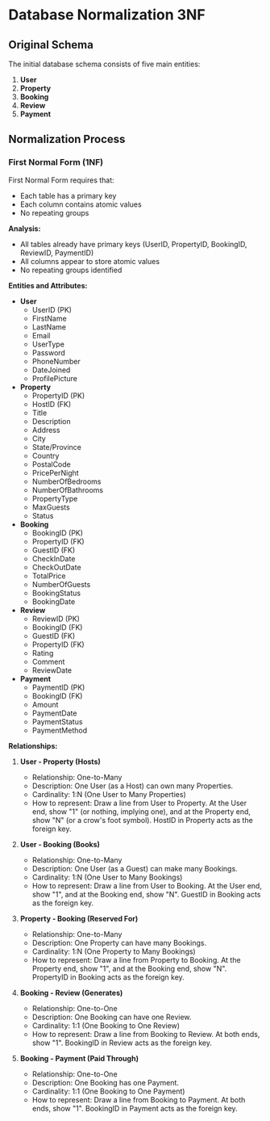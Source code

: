# Database Normalization 3NF

## Original Schema
The initial database schema consists of five main entities:

1. **User**
2. **Property**
3. **Booking**
4. **Review**
5. **Payment**

## Normalization Process

### First Normal Form (1NF)
First Normal Form requires that:
- Each table has a primary key
- Each column contains atomic values
- No repeating groups

**Analysis:**
- All tables already have primary keys (UserID, PropertyID, BookingID, ReviewID, PaymentID)
- All columns appear to store atomic values
- No repeating groups identified

**Entities and Attributes:**

* **User**
    * UserID (PK)
    * FirstName
    * LastName
    * Email
    * UserType
    * Password
    * PhoneNumber
    * DateJoined
    * ProfilePicture
* **Property**
    * PropertyID (PK)
    * HostID (FK)
    * Title
    * Description
    * Address
    * City
    * State/Province
    * Country
    * PostalCode
    * PricePerNight
    * NumberOfBedrooms
    * NumberOfBathrooms
    * PropertyType
    * MaxGuests
    * Status
* **Booking**
    * BookingID (PK)
    * PropertyID (FK)
    * GuestID (FK)
    * CheckInDate
    * CheckOutDate
    * TotalPrice
    * NumberOfGuests
    * BookingStatus
    * BookingDate
* **Review**
    * ReviewID (PK)
    * BookingID (FK)
    * GuestID (FK)
    * PropertyID (FK)
    * Rating
    * Comment
    * ReviewDate
* **Payment**
    * PaymentID (PK)
    * BookingID (FK)
    * Amount
    * PaymentDate
    * PaymentStatus
    * PaymentMethod

**Relationships:**

1.  **User - Property (Hosts)**
    * Relationship: One-to-Many
    * Description: One User (as a Host) can own many Properties.
    * Cardinality: 1:N (One User to Many Properties)
    * How to represent: Draw a line from User to Property. At the User end, show "1" (or nothing, implying one), and at the Property end, show "N" (or a crow's foot symbol). HostID in Property acts as the foreign key.

2.  **User - Booking (Books)**
    * Relationship: One-to-Many
    * Description: One User (as a Guest) can make many Bookings.
    * Cardinality: 1:N (One User to Many Bookings)
    * How to represent: Draw a line from User to Booking. At the User end, show "1", and at the Booking end, show "N". GuestID in Booking acts as the foreign key.

3.  **Property - Booking (Reserved For)**
    * Relationship: One-to-Many
    * Description: One Property can have many Bookings.
    * Cardinality: 1:N (One Property to Many Bookings)
    * How to represent: Draw a line from Property to Booking. At the Property end, show "1", and at the Booking end, show "N". PropertyID in Booking acts as the foreign key.

4.  **Booking - Review (Generates)**
    * Relationship: One-to-One
    * Description: One Booking can have one Review.
    * Cardinality: 1:1 (One Booking to One Review)
    * How to represent: Draw a line from Booking to Review. At both ends, show "1". BookingID in Review acts as the foreign key.

5.  **Booking - Payment (Paid Through)**
    * Relationship: One-to-One
    * Description: One Booking has one Payment.
    * Cardinality: 1:1 (One Booking to One Payment)
    * How to represent: Draw a line from Booking to Payment. At both ends, show "1". BookingID in Payment acts as the foreign key.


